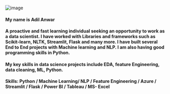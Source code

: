 ![image](https://user-images.githubusercontent.com/93968656/198863522-f3b4e101-d59d-4342-b459-899740c8a9c4.png)

#### My name is Adil Anwar
#### A proactive and fast learning individual seeking an opportunity to work as a data scientist. I have worked with Libraries and frameworks such as Scikit-learn, NLTK, Streamlit, Flask and many more. I have built several End to End projects with Machine learning and NLP. I am also having good programming skills in Python.

#### My key skills in data science projects include EDA, feature Engineering, data cleaning, ML, Python.

#### Skills: Python / Machine Learning/ NLP / Feature Engineering / Azure / Streamlit / Flask / Power BI / Tableau / MS- Excel



